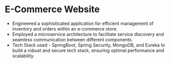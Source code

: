 # E-Commerce Website

- Engineered a sophisticated application for efficient management of inventory and orders within an e-commerce store.
- Employed a microservice architecture to facilitate service discovery and seamless communication between different components.
-  Tech Stack used - SpringBoot, Spring Security, MongoDB, and Eureka to build a robust and secure tech stack, ensuring optimal performance and scalability.
